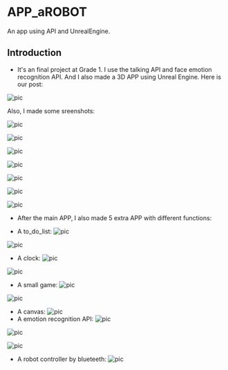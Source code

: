 # APP_aROBOT
An app using API and UnrealEngine.

## Introduction

 - It's an final project at Grade 1. I use the talking API and face emotion recognition API. And I also made a 3D APP using Unreal Engine.
Here is our post:

![pic](https://github.com/AdamAlive/APP_aROBOT/blob/master/%E6%B5%B7%E6%8A%A5.jpg?raw=true?raw=true )

Also, I made some sreenshots:

![pic](https://github.com/AdamAlive/APP_aROBOT/blob/master/src_shot/003.jpg?raw=true?raw=true?raw=true)

![pic](https://github.com/AdamAlive/APP_aROBOT/blob/master/src_shot/005.jpg?raw=true?raw=true?raw=true)

![pic](https://github.com/AdamAlive/APP_aROBOT/blob/master/src_shot/009.jpg?raw=true?raw=true?raw=true)

![pic](https://github.com/AdamAlive/APP_aROBOT/blob/master/src_shot/006.jpg?raw=true?raw=true?raw=true)

![pic](https://github.com/AdamAlive/APP_aROBOT/blob/master/src_shot/007.jpg?raw=true?raw=true?raw=true)

![pic](https://github.com/AdamAlive/APP_aROBOT/blob/master/src_shot/008.jpg?raw=true?raw=true?raw=true)

![pic](https://github.com/AdamAlive/APP_aROBOT/blob/master/src_shot/002.jpg?raw=true?raw=true?raw=true)

 - After the main APP, I also made 5 extra APP with different functions:
  * A to_do_list:
![pic](https://github.com/AdamAlive/APP_aROBOT/blob/master/src_shot/010.jpg?raw=true?raw=true?raw=true)

![pic](https://github.com/AdamAlive/APP_aROBOT/blob/master/src_shot/011.jpg?raw=true?raw=true?raw=true)
  * A clock:
![pic](https://github.com/AdamAlive/APP_aROBOT/blob/master/src_shot/012.jpg?raw=true?raw=true?raw=true)

![pic](https://github.com/AdamAlive/APP_aROBOT/blob/master/src_shot/013.jpg?raw=true?raw=true?raw=true)
  * A small game:
![pic](https://github.com/AdamAlive/APP_aROBOT/blob/master/src_shot/014.jpg?raw=true?raw=true?raw=true)

![pic](https://github.com/AdamAlive/APP_aROBOT/blob/master/src_shot/015.jpg?raw=true?raw=true?raw=true)
  * A canvas:
![pic](https://github.com/AdamAlive/APP_aROBOT/blob/master/src_shot/016.jpg?raw=true?raw=true?raw=true)
  * A emotion recognition API:
![pic](https://github.com/AdamAlive/APP_aROBOT/blob/master/src_shot/017.jpg?raw=true?raw=true?raw=true)

![pic](https://github.com/AdamAlive/APP_aROBOT/blob/master/src_shot/018.jpg?raw=true?raw=true?raw=true)

![pic](https://github.com/AdamAlive/APP_aROBOT/blob/master/src_shot/019.jpg?raw=true?raw=true?raw=true)
  * A robot controller by blueteeth:
![pic](https://github.com/AdamAlive/APP_aROBOT/blob/master/src_shot/020.jpg?raw=true?raw=true?raw=true)

